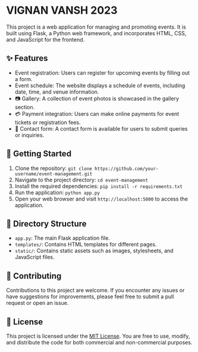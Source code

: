#  VIGNAN VANSH 2023

This project is a web application for managing and promoting events. It is built using Flask, a Python web framework, and incorporates HTML, CSS, and JavaScript for the frontend.

## ✨ Features

- Event registration: Users can register for upcoming events by filling out a form.
- Event schedule: The website displays a schedule of events, including date, time, and venue information.
- 📷 Gallery: A collection of event photos is showcased in the gallery section.
- 💳 Payment integration: Users can make online payments for event tickets or registration fees.
- 📨 Contact form: A contact form is available for users to submit queries or inquiries.

## 🚀 Getting Started

1. Clone the repository: `git clone https://github.com/your-username/event-management.git`
2. Navigate to the project directory: `cd event-management`
3. Install the required dependencies: `pip install -r requirements.txt`
4. Run the application: `python app.py`
5. Open your web browser and visit `http://localhost:5000` to access the application.

## 📁 Directory Structure

- `app.py`: The main Flask application file.
- `templates/`: Contains HTML templates for different pages.
- `static/`: Contains static assets such as images, stylesheets, and JavaScript files.

## 🤝 Contributing

Contributions to this project are welcome. If you encounter any issues or have suggestions for improvements, please feel free to submit a pull request or open an issue.

## 📝 License

This project is licensed under the [MIT License](https://opensource.org/licenses/MIT). You are free to use, modify, and distribute the code for both commercial and non-commercial purposes.
